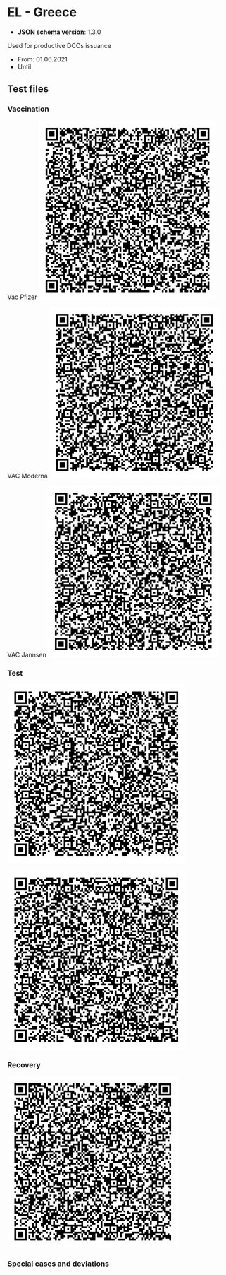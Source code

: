 # EL - Greece

* **JSON schema version**: 1.3.0

Used for productive DCCs issuance
* From: 01.06.2021
* Until:

## Test files

### Vaccination

Vac Pfizer
![VAC Pfizer](VAC.png)

VAC Moderna
![VAC Moderna](qr_dcc_vaccine_moderna_acceptance_v1.3_2021-07-20.png)

VAC Jannsen
![VAC Janssen](qr_dcc_vaccine_janssen_acceptance_v1.3_2021-07-20.png)

### Test

![TEST PCR](qr_dcc_test_PCR_acceptance_v1.3_2021-07-20.png)

![TEST RAT](qr_dcc_test_rapid_acceptance_v1.3_2021-07-20.png)

### Recovery

![REC](qr_dcc_vaccine_recovery_acceptance_v1.3_2021-07-20.png)

### Special cases and deviations
